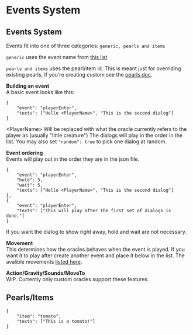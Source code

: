 # Events System
## Events System
Events fit into one of three categories:
`generic, pearls and items`

`generic` uses the event name from [this list](/docs/eventsIds.md)

`pearls and items` uses the pearl/item id. This is meant just for overriding existing pearls, If you're creating custom see the [pearls doc](/docs/pearls.md).

**Building an event**  
A basic event looks like this:

```
{
    "event": "playerEnter",
    "texts": ["Hello <PlayerName>", "This is the second dialog"]
}
```
\<PlayerName\> Will be replaced with what the oracle currently refers to the player as (usually "little creature")
The dialogs will play in the order in the list. You may also set `"random": true` to pick one dialog at random.

**Event ordering**  
Events will play out in the order they are in the json file.
```
{
    "event": "playerEnter",
    "hold": 5,
    "wait": 5,
    "texts": ["Hello <PlayerName>", "This is the second dialog"]
},
{
    "event": "playerEnter",
    "texts": ["This will play after the first set of dialogs is done."]
}
```
If you want the dialog to show right away, hold and wait are not necessary. 

**Movement**  
This determines how the oracles behaves when the event is played. If you want it to play after create another event and place it below in the list.
The avalible movements [listed here](/docs/eventIds.md).

**Action/Gravity/Sounds/MoveTo**  
WIP. Currently only custom oracles support these features.

## Pearls/Items
```
{
    "item": "tomato",
    "texts": ["This is a tomato!"]
}
```
